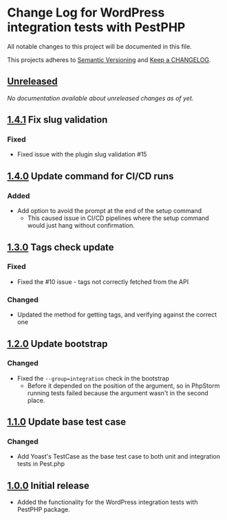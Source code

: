 # Change Log for WordPress integration tests with PestPHP

All notable changes to this project will be documented in this file.

This projects adheres to [Semantic Versioning](https://semver.org/) and [Keep a CHANGELOG](https://keepachangelog.com/).

## [Unreleased]

_No documentation available about unreleased changes as of yet._

## [1.4.1] Fix slug validation

### Fixed
- Fixed issue with the plugin slug validation #15

## [1.4.0] Update command for CI/CD runs

### Added
- Add option to avoid the prompt at the end of the setup command
  - This caused issue in CI/CD pipelines where the setup command would just hang without confirmation. 

## [1.3.0] Tags check update

### Fixed
- Fixed the #10 issue - tags not correctly fetched from the API

### Changed
- Updated the method for getting tags, and verifying against the correct one

## [1.2.0] Update bootstrap

### Changed
- Fixed the `--group=integration` check in the bootstrap
  - Before it depended on the position of the argument, so in PhpStorm running tests
    failed because the argument wasn't in the second place. 

## [1.1.0] Update base test case

### Changed

- Add Yoast's TestCase as the base test case to both unit and integration tests in Pest.php 

## [1.0.0] Initial release

- Added the functionality for the WordPress integration tests with PestPHP package.

[Unreleased]: https://github.com/dingo-d/wp-pest-integration-test-setup/compare/main...HEAD
[1.4.1]: https://github.com/https://github.com/dingo-d/wp-pest-integration-test-setup/compare/1.4.0...1.4.1
[1.4.0]: https://github.com/https://github.com/dingo-d/wp-pest-integration-test-setup/compare/1.3.0...1.4.0
[1.3.0]: https://github.com/https://github.com/dingo-d/wp-pest-integration-test-setup/compare/1.2.0...1.3.0
[1.2.0]: https://github.com/https://github.com/dingo-d/wp-pest-integration-test-setup/compare/1.1.0...1.2.0
[1.1.0]: https://github.com/https://github.com/dingo-d/wp-pest-integration-test-setup/compare/1.0.0...1.1.0
[1.0.0]: https://github.com/https://github.com/dingo-d/wp-pest-integration-test-setup/compare/cadf3ac...1.0.0
